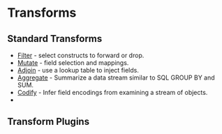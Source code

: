 # Transforms

## Standard Transforms

* [Filter](filter.md) - select constructs to forward or drop.
* [Mutate](mutage.md) - field selection and mappings.
* [Adjoin](adjoin.md) - use a lookup table to inject fields.
* [Aggregate](aggregate.md) - Summarize a data stream similar to SQL GROUP BY and SUM.
* [Codify](codify.md) - Infer field encodings from examining a stream of objects.
*

## Transform Plugins
